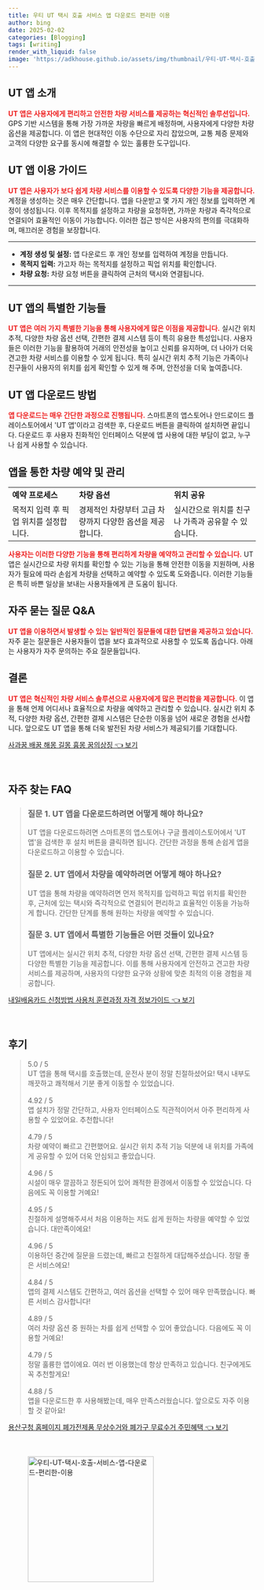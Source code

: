 ```yaml
---
title: 우티 UT 택시 호출 서비스 앱 다운로드 편리한 이용
author: bing
date: 2025-02-02
categories: [Blogging]
tags: [writing]
render_with_liquid: false
image: 'https://adkhouse.github.io/assets/img/thumbnail/우티-UT-택시-호출-서비스-앱-다운로드-편리한-이용.webp'
---
```



<h2 id='UT 앱 소개'>UT 앱 소개</h2>

<p><b><span style="color: #ee2323;">UT 앱은 사용자에게 편리하고 안전한 차량 서비스를 제공하는 혁신적인 솔루션입니다.</span></b> GPS 기반 시스템을 통해 가장 가까운 차량을 빠르게 배정하며, 사용자에게 다양한 차량 옵션을 제공합니다. 이 앱은 현대적인 이동 수단으로 자리 잡았으며, 교통 체증 문제와 고객의 다양한 요구를 동시에 해결할 수 있는 훌륭한 도구입니다.</p>

<h2 id='이용 가이드'>UT 앱 이용 가이드</h2>

<p><b><span style="color: #ee2323;">UT 앱은 사용자가 보다 쉽게 차량 서비스를 이용할 수 있도록 다양한 기능을 제공합니다.</span></b> 계정을 생성하는 것은 매우 간단합니다. 앱을 다운받고 몇 가지 개인 정보를 입력하면 계정이 생성됩니다. 이후 목적지를 설정하고 차량을 요청하면, 가까운 차량과 즉각적으로 연결되어 효율적인 이동이 가능합니다. 이러한 접근 방식은 사용자의 편의를 극대화하며, 매끄러운 경험을 보장합니다.</p>

<hr />

<ul>
    <li><b>계정 생성 및 설정:</b> 앱 다운로드 후 개인 정보를 입력하여 계정을 만듭니다.</li>
    <li><b>목적지 입력:</b> 가고자 하는 목적지를 설정하고 픽업 위치를 확인합니다.</li>
    <li><b>차량 요청:</b> 차량 요청 버튼을 클릭하여 근처의 택시와 연결됩니다.</li>
</ul>

<hr />

<h2 id='특별한 기능'>UT 앱의 특별한 기능들</h2>

<p><b><span style="color: #ee2323;">UT 앱은 여러 가지 특별한 기능을 통해 사용자에게 많은 이점을 제공합니다.</span></b> 실시간 위치 추적, 다양한 차량 옵션 선택, 간편한 결제 시스템 등이 특히 유용한 특성입니다. 사용자들은 이러한 기능을 활용하여 거래의 안전성을 높이고 신뢰를 유지하며, 더 나아가 더욱 견고한 차량 서비스를 이용할 수 있게 됩니다. 특히 실시간 위치 추적 기능은 가족이나 친구들이 사용자의 위치를 쉽게 확인할 수 있게 해 주며, 안전성을 더욱 높여줍니다.</p>

<h2 id='다운로드 방법'>UT 앱 다운로드 방법</h2>

<p><b><span style="color: #ee2323;">앱 다운로드는 매우 간단한 과정으로 진행됩니다.</span></b> 스마트폰의 앱스토어나 안드로이드 플레이스토어에서 'UT 앱'이라고 검색한 후, 다운로드 버튼을 클릭하여 설치하면 끝입니다. 다운로드 후 사용자 친화적인 인터페이스 덕분에 앱 사용에 대한 부담이 없고, 누구나 쉽게 사용할 수 있습니다.</p>

<h2 id='차량 예약 및 관리'>앱을 통한 차량 예약 및 관리</h2>

<table>
    <tr>
        <td><b>예약 프로세스</b></td>
        <td><b>차량 옵션</b></td>
        <td><b>위치 공유</b></td>
    </tr>
    <tr>
        <td>목적지 입력 후 픽업 위치를 설정합니다.</td>
        <td>경제적인 차량부터 고급 차량까지 다양한 옵션을 제공합니다.</td>
        <td>실시간으로 위치를 친구나 가족과 공유할 수 있습니다.</td>
    </tr>
</table>

<p><b><span style="color: #ee2323;">사용자는 이러한 다양한 기능을 통해 편리하게 차량을 예약하고 관리할 수 있습니다.</span></b> UT 앱은 실시간으로 차량 위치를 확인할 수 있는 기능을 통해 안전한 이동을 지원하며, 사용자가 필요에 따라 손쉽게 차량을 선택하고 예약할 수 있도록 도와줍니다. 이러한 기능들은 특히 바쁜 일상을 보내는 사용자들에게 큰 도움이 됩니다.</p>

<h2 id='자주 묻는 질문'>자주 묻는 질문 Q&A</h2>

<p><b><span style="color: #ee2323;">UT 앱을 이용하면서 발생할 수 있는 일반적인 질문들에 대한 답변을 제공하고 있습니다.</span></b> 자주 묻는 질문들은 사용자들이 앱을 보다 효과적으로 사용할 수 있도록 돕습니다. 아래는 사용자가 자주 문의하는 주요 질문들입니다.</p>

<h2 id='결론'>결론</h2>

<p><b><span style="color: #ee2323;">UT 앱은 혁신적인 차량 서비스 솔루션으로 사용자에게 많은 편리함을 제공합니다.</span></b> 이 앱을 통해 언제 어디서나 효율적으로 차량을 예약하고 관리할 수 있습니다. 실시간 위치 추적, 다양한 차량 옵션, 간편한 결제 시스템은 단순한 이동을 넘어 새로운 경험을 선사합니다. 앞으로도 UT 앱을 통해 더욱 발전된 차량 서비스가 제공되기를 기대합니다.</p>


<p><a class="click-button" title="사과꿈 배꿈 해몽 길몽 흉몽 꿈의상징" href="https://adkhouse.github.io/posts/%EC%82%AC%EA%B3%BC%EA%BF%88-%EB%B0%B0%EA%BF%88-%ED%95%B4%EB%AA%BD-%EA%B8%B8%EB%AA%BD-%ED%9D%89%EB%AA%BD-%EA%BF%88%EC%9D%98%EC%83%81%EC%A7%95/" rel="dofollow">사과꿈 배꿈 해몽 길몽 흉몽 꿈의상징 👈 보기</a></p><br>
<h2 id='자주_찾는_FAQ'>자주 찾는 FAQ</h2>
<div itemscope="" itemtype="https://schema.org/FAQPage"> 
<blockquote> 
<div itemscope="" itemprop="mainEntity" itemtype="https://schema.org/Question"> 
<h3 itemprop="name">질문 1. UT 앱을 다운로드하려면 어떻게 해야 하나요?</h3> 
<div itemscope="" itemprop="acceptedAnswer" itemtype="https://schema.org/Answer"> 
<span itemprop="text"> 
<p>UT 앱을 다운로드하려면 스마트폰의 앱스토어나 구글 플레이스토어에서 'UT 앱'을 검색한 후 설치 버튼을 클릭하면 됩니다. 간단한 과정을 통해 손쉽게 앱을 다운로드하고 이용할 수 있습니다.</p> 
</span> 
</div> 
</div> 

<div itemscope="" itemprop="mainEntity" itemtype="https://schema.org/Question"> 
<h3 itemprop="name">질문 2. UT 앱에서 차량을 예약하려면 어떻게 해야 하나요?</h3> 
<div itemscope="" itemprop="acceptedAnswer" itemtype="https://schema.org/Answer"> 
<span itemprop="text"> 
<p>UT 앱을 통해 차량을 예약하려면 먼저 목적지를 입력하고 픽업 위치를 확인한 후, 근처에 있는 택시와 즉각적으로 연결되어 편리하고 효율적인 이동을 가능하게 합니다. 간단한 단계를 통해 원하는 차량을 예약할 수 있습니다.</p> 
</span> 
</div> 
</div> 

<div itemscope="" itemprop="mainEntity" itemtype="https://schema.org/Question"> 
<h3 itemprop="name">질문 3. UT 앱에서 특별한 기능들은 어떤 것들이 있나요?</h3> 
<div itemscope="" itemprop="acceptedAnswer" itemtype="https://schema.org/Answer"> 
<span itemprop="text"> 
<p>UT 앱에서는 실시간 위치 추적, 다양한 차량 옵션 선택, 간편한 결제 시스템 등 다양한 특별한 기능을 제공합니다. 이를 통해 사용자에게 안전하고 견고한 차량 서비스를 제공하며, 사용자의 다양한 요구와 상황에 맞춘 최적의 이용 경험을 제공합니다.</p> 
</span> 
</div> 
</div> 
</blockquote> 
</div>
<p><a class="click-button" title="내일배움카드 신청방법 사용처 훈련과정 자격 정보가이드" href="https://adkhouse.github.io/posts/%EB%82%B4%EC%9D%BC%EB%B0%B0%EC%9B%80%EC%B9%B4%EB%93%9C-%EC%8B%A0%EC%B2%AD%EB%B0%A9%EB%B2%95-%EC%82%AC%EC%9A%A9%EC%B2%98-%ED%9B%88%EB%A0%A8%EA%B3%BC%EC%A0%95-%EC%9E%90%EA%B2%A9-%EC%A0%95%EB%B3%B4%EA%B0%80%EC%9D%B4%EB%93%9C/" rel="dofollow">내일배움카드 신청방법 사용처 훈련과정 자격 정보가이드 👈 보기</a></p><br>
<h2 id='후기'>후기</h2>
<div itemscope itemtype="https://schema.org/Product">
  <blockquote>
  <div itemprop="review" itemscope itemtype="https://schema.org/Review">
      <div itemprop="reviewRating" itemscope itemtype="https://schema.org/Rating"> <span itemprop="ratingValue">5.0</span> / <span itemprop="bestRating">5</span> </div>
      <span itemprop="reviewBody">UT 앱을 통해 택시를 호출했는데, 운전사 분이 정말 친절하셨어요! 택시 내부도 깨끗하고 쾌적해서 기분 좋게 이동할 수 있었습니다.</span>
  </div>
  <br>
  <div itemprop="review" itemscope itemtype="https://schema.org/Review">
      <div itemprop="reviewRating" itemscope itemtype="https://schema.org/Rating"> <span itemprop="ratingValue">4.92</span> / <span itemprop="bestRating">5</span> </div>
      <span itemprop="reviewBody">앱 설치가 정말 간단하고, 사용자 인터페이스도 직관적이어서 아주 편리하게 사용할 수 있었어요. 추천합니다!</span>
  </div>
  <br>
  <div itemprop="review" itemscope itemtype="https://schema.org/Review">
      <div itemprop="reviewRating" itemscope itemtype="https://schema.org/Rating"> <span itemprop="ratingValue">4.79</span> / <span itemprop="bestRating">5</span> </div>
      <span itemprop="reviewBody">차량 예약이 빠르고 간편했어요. 실시간 위치 추적 기능 덕분에 내 위치를 가족에게 공유할 수 있어 더욱 안심되고 좋았습니다.</span>
  </div>
  <br>
  <div itemprop="review" itemscope itemtype="https://schema.org/Review">
      <div itemprop="reviewRating" itemscope itemtype="https://schema.org/Rating"> <span itemprop="ratingValue">4.96</span> / <span itemprop="bestRating">5</span> </div>
      <span itemprop="reviewBody">시설이 매우 깔끔하고 정돈되어 있어 쾌적한 환경에서 이동할 수 있었습니다. 다음에도 꼭 이용할 거예요!</span>
  </div>
  <br>
  <div itemprop="review" itemscope itemtype="https://schema.org/Review">
      <div itemprop="reviewRating" itemscope itemtype="https://schema.org/Rating"> <span itemprop="ratingValue">4.95</span> / <span itemprop="bestRating">5</span> </div>
      <span itemprop="reviewBody">친절하게 설명해주셔서 처음 이용하는 저도 쉽게 원하는 차량을 예약할 수 있었습니다. 대만족이에요!</span>
  </div>
  <br>
  <div itemprop="review" itemscope itemtype="https://schema.org/Review">
      <div itemprop="reviewRating" itemscope itemtype="https://schema.org/Rating"> <span itemprop="ratingValue">4.96</span> / <span itemprop="bestRating">5</span> </div>
      <span itemprop="reviewBody">이용하던 중간에 질문을 드렸는데, 빠르고 친절하게 대답해주셨습니다. 정말 좋은 서비스에요!</span>
  </div>
  <br>
  <div itemprop="review" itemscope itemtype="https://schema.org/Review">
      <div itemprop="reviewRating" itemscope itemtype="https://schema.org/Rating"> <span itemprop="ratingValue">4.84</span> / <span itemprop="bestRating">5</span> </div>
      <span itemprop="reviewBody">앱의 결제 시스템도 간편하고, 여러 옵션을 선택할 수 있어 매우 만족했습니다. 빠른 서비스 감사합니다!</span>
  </div>
  <br>
  <div itemprop="review" itemscope itemtype="https://schema.org/Review">
      <div itemprop="reviewRating" itemscope itemtype="https://schema.org/Rating"> <span itemprop="ratingValue">4.89</span> / <span itemprop="bestRating">5</span> </div>
      <span itemprop="reviewBody">여러 차량 옵션 중 원하는 차를 쉽게 선택할 수 있어 좋았습니다. 다음에도 꼭 이용할 거예요!</span>
  </div>
  <br>
  <div itemprop="review" itemscope itemtype="https://schema.org/Review">
      <div itemprop="reviewRating" itemscope itemtype="https://schema.org/Rating"> <span itemprop="ratingValue">4.79</span> / <span itemprop="bestRating">5</span> </div>
      <span itemprop="reviewBody">정말 훌륭한 앱이에요. 여러 번 이용했는데 항상 만족하고 있습니다. 친구에게도 꼭 추천할게요!</span>
  </div>
  <br>
  <div itemprop="review" itemscope itemtype="https://schema.org/Review">
      <div itemprop="reviewRating" itemscope itemtype="https://schema.org/Rating"> <span itemprop="ratingValue">4.88</span> / <span itemprop="bestRating">5</span> </div>
      <span itemprop="reviewBody">앱을 다운로드한 후 사용해봤는데, 매우 만족스러웠습니다. 앞으로도 자주 이용할 것 같아요!</span>
  </div>
  </blockquote>
</div>
<p><a class="click-button" title="용산구청 홈페이지 폐가전제품 무상수거와 폐가구 무료수거 주민혜택" href="https://adkhouse.github.io/posts/%EC%9A%A9%EC%82%B0%EA%B5%AC%EC%B2%AD-%ED%99%88%ED%8E%98%EC%9D%B4%EC%A7%80-%ED%8F%90%EA%B0%80%EC%A0%84%EC%A0%9C%ED%92%88-%EB%AC%B4%EC%83%81%EC%88%98%EA%B1%B0%EC%99%80-%ED%8F%90%EA%B0%80%EA%B5%AC-%EB%AC%B4%EB%A3%8C%EC%88%98%EA%B1%B0-%EC%A3%BC%EB%AF%BC%ED%98%9C%ED%83%9D/" rel="dofollow">용산구청 홈페이지 폐가전제품 무상수거와 폐가구 무료수거 주민혜택 👈 보기</a></p><br>
<figure class="image"><img src="https://adkhouse.github.io/assets/img/thumbnail/우티-UT-택시-호출-서비스-앱-다운로드-편리한-이용.webp" alt="우티-UT-택시-호출-서비스-앱-다운로드-편리한-이용" width="256" height="256"></figure>